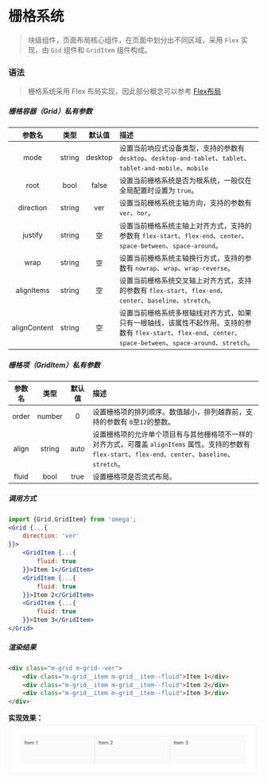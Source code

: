 # 栅格系统
> 块级组件，页面布局核心组件，在页面中划分出不同区域，采用 `Flex` 实现，由 `Gid` 组件和 `GridItem` 组件构成。

### 语法
> 栅格系统采用 Flex 布局实现，因此部分概念可以参考 [Flex布局](http://www.runoob.com/w3cnote/flex-grammar.html)

##### 栅格容器（Grid）私有参数
| 参数名 | 类型 | 默认值 | 描述
| :-: | :-: | :-: | :- |
| mode  | string | desktop | 设置当前响应式设备类型，支持的参数有 `desktop`、`desktop-and-tablet`、`tablet`、`tablet-and-mobile`、`mobile` |
| root  | bool | false | 设置当前栅格系统是否为根系统，一般仅在全局配置时设置为 `true`。 |
| direction  | string | ver | 设置当前栅格系统主轴方向，支持的参数有 `ver`、`hor`。 |
| justify  | string | 空 | 设置当前栅格系统主轴上对齐方式，支持的参数有 `flex-start`、`flex-end`、`center`、`space-between`、`space-around`。 |
| wrap  | string | 空 | 设置当前栅格系统主轴换行方式，支持的参数有 `nowrap`、`wrap`、`wrap-reverse`。 |
| alignItems  | string | 空 | 设置当前栅格系统交叉轴上对齐方式，支持的参数有 `flex-start`、`flex-end`、`center`、`baseline`、`stretch`。 |
| alignContent  | string | 空 | 设置当前栅格系统多根轴线对齐方式，如果只有一根轴线，该属性不起作用。支持的参数有 `flex-start`、`flex-end`、`center`、`space-between`、`space-around`、`stretch`。 |

##### 栅格项（GridItem）私有参数
| 参数名 | 类型 | 默认值 | 描述
| :-: | :-: | :-: | :- |
| order  | number | 0 | 设置栅格项的排列顺序。数值越小，排列越靠前，支持的参数有 `0`至`12`的整数。 |
| align  | string | auto | 设置栅格项的允许单个项目有与其他栅格项不一样的对齐方式，可覆盖 `alignItems` 属性。支持的参数有 `flex-start`、`flex-end`、`center`、`baseline`、`stretch`。 |
| fluid  | bool | true | 设置栅格项是否流式布局。 |

##### 调用方式
``` jsx
import {Grid,GridItem} from 'omega';
<Grid {...{
    direction: 'ver'
}}>
    <GridItem {...{
        fluid: true
    }}>Item 1</GridItem>
    <GridItem {...{
        fluid: true
    }}>Item 2</GridItem>
    <GridItem {...{
        fluid: true
    }}>Item 3</GridItem>
</Grid>

```

##### 渲染结果
``` html
<div class="m-grid m-grid--ver">
    <div class="m-grid__item m-grid__item--fluid">Item 1</div>
    <div class="m-grid__item m-grid__item--fluid">Item 2</div>
    <div class="m-grid__item m-grid__item--fluid">Item 3</div>
</div>
```

**实现效果：**
![](./_image/2018-06-29-10-49-41.jpg)


